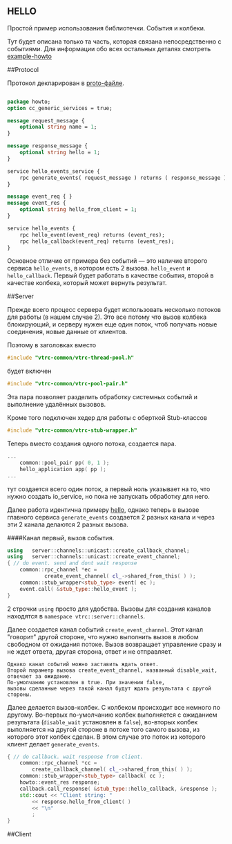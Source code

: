 ﻿## HELLO


Простой пример использования библиотечки. События и колбеки.
Тут будет описана только та часть, которая связана непосредственно с событиями. Для информации обо всех остальных деталях смотреть [example-howto](https://github.com/newenclave/vtrc-docs/blob/master/ru/example-hello.md)

##Protocol 

Протокол декларирован в [proto-файле](https://github.com/newenclave/vtrc/blob/master/examples/hello-events/protocol/hello-events.proto). 

```protobuf

package howto;
option cc_generic_services = true;

message request_message {
    optional string name = 1;
}

message response_message {
    optional string hello = 1;
}

service hello_events_service {
    rpc generate_events( request_message ) returns ( response_message );
}

message event_req { }
message event_res {
    optional string hello_from_client = 1;
}

service hello_events {
    rpc hello_event(event_req) returns (event_res);
    rpc hello_callback(event_req) returns (event_res);
}
```

Основное отличие от примера без событий — это наличие второго сервиса ```hello_events```, в котором есть 2 вызова. ```hello_event``` и ```hello_callback```. Первый будет работать в качестве события, второй в качестве колбека, который может вернуть результат.

##Server 

Прежде всего процесс сервера будет использовать несколько потоков для работы (в нашем случае 2). Это все потому что вызов колбека блокирующий, и серверу нужен еще один поток, чтоб получать новые соединения, новые данные от клиентов.

Поэтому в заголовках вместо 

```cpp
#include "vtrc-common/vtrc-thread-pool.h"

```
будет включен 

```cpp
#include "vtrc-common/vtrc-pool-pair.h"
```
Эта пара позволяет разделить обработку системных событий и выполнение удалённых вызовов. 

Кроме того подключен хедер для работы с оберткой Stub-классов

```cpp
#include "vtrc-common/vtrc-stub-wrapper.h"
```

Теперь вместо создания одного потока, создается пара.

```cpp
...
    common::pool_pair pp( 0, 1 );
    hello_application app( pp );
...

```

тут создается всего один поток, а первый ноль указывает на то, что нужно создать io_service, но пока не запускать обработку для него.

Далее работа идентична примеру [hello](https://github.com/newenclave/vtrc-docs/blob/master/ru/example-hello.md), однако теперь в вызове главного сервиса `generate_events` создается 2 разных канала и через эти 2 канала делаются 2 разных вызова.

####Канал первый, вызов события.

```cpp
using   server::channels::unicast::create_callback_channel;
using   server::channels::unicast::create_event_channel;
{ // do event. send and dont wait response
    common::rpc_channel *ec =
            create_event_channel( cl_->shared_from_this( ) );
    common::stub_wrapper<stub_type> event( ec );
    event.call( &stub_type::hello_event );
}
```
2 строчки `using` просто для удобства. Вызовы для создания каналов находятся в `namespace vtrc::server::channels`.

Далее создается канал событий `create_event_channel`. Этот канал "говорит" другой стороне, что нужно выполнить вызов в любом свободном от ожидания потоке. Вызов возвращает управление сразу и не ждет ответа, другая сторона, ответ и не отправляет.  
    
    Однако канал событий можно заставить ждать ответ. 
    Второй параметр вызова create_event_channel, названный disable_wait, отвечает за ожидание. 
    По-умолчанию установлен в true. При значении false, 
    вызовы сделанные через такой канал будут ждать результата с другой стороны.

Далее делается вызов-колбек. С колбеком происходит все немного по другому. Во-первых по-умолчанию колбек выполняется с ожиданием результата (`disable_wait` установлен в `false`), во-вторых колбек выполняется на другой стороне в потоке того самого вызова, из которого этот колбек сделан. В этом случае это поток из которого клиент делает `generate_events`. 

```cpp
{ // do callback. wait response from client.
    common::rpc_channel *cc =
        create_callback_channel( cl_->shared_from_this( ) );
    common::stub_wrapper<stub_type> callback( cc );
    howto::event_res response;
    callback.call_response( &stub_type::hello_callback, &response );
    std::cout << "Client string: "
        << response.hello_from_client( )
        << "\n"
        ;
}

```

##Client














